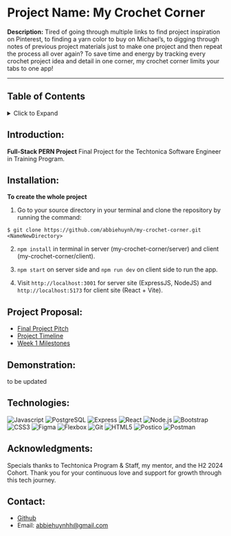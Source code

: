 # Project Name: My Crochet Corner

**Description:**
Tired of going through multiple links to find project inspiration on Pinterest, to finding a yarn color to buy on Michael’s, to digging through notes of previous project materials just to make one project and then repeat the process all over again? To save time and energy by tracking every crochet project idea and detail in one corner, my crochet corner limits your tabs to one app!

---

## Table of Contents
<details>
<summary>Click to Expand</summary>

- [Introduction](#introduction)
- [Installation](#installation)
- [Project Proposal](#project-proposal)
- [Demonstation](#demonstration)
- [Features](#features)
- [Technologies Used](#technologies-used)
- [Acknowledgments](#acknowledgments)
- [Contact](#contact)
</details>

## Introduction: 
**Full-Stack PERN Project**
Final Project for the Techtonica Software Engineer in Training Program.

## Installation: 
**To create the whole project**
1.  Go to your source directory in your terminal and clone the repository by running the command:

```
$ git clone https://github.com/abbiehuynh/my-crochet-corner.git <NameNewDirectory>
```
2. `npm install` in terminal in server (my-crochet-corner/server) and client (my-crochet-corner/client).

3. `npm start` on server side and `npm run dev` on client side to run the app.

4. Visit `http://localhost:3001` for server site (ExpressJS, NodeJS) and `http://localhost:5173` for client site (React + Vite).

## Project Proposal:
- [Final Project Pitch](https://docs.google.com/document/d/1da4MuZVVd_XVBiUc7g6SWZfKaXB6XajMwxWjhwzCWew/edit?tab=t.0)
- [Project Timeline](https://trello.com/b/5ZEtare8/my-crochet-corner)
- [Week 1 Milestones](https://docs.google.com/document/d/1R9_PBwoZ8hR1AP_WpNhK9LDNNFsoF1GBVOFzNCcDBOY/edit?usp=sharing)

## Demonstration:
to be updated



## Technologies: 
![Javascript](https://img.shields.io/badge/-JavaScript-F7DF1E?style=flat-square&logo=javascript&logoColor=000000)
![PostgreSQL](https://img.shields.io/badge/-PostgreSQL-336791?style=flat-square&logo=postgresql&logoColor=ffffff)
![Express](https://img.shields.io/badge/-Express.js-000000?style=flat-square&logo=express&logoColor=ffffff)
![React](https://img.shields.io/badge/-React-61DAFB?style=flat-square&logo=react&logoColor=000000)
![Node.js](https://img.shields.io/badge/-Node.js-339933?style=flat-square&logo=node.js&logoColor=ffffff)
![Bootstrap](https://img.shields.io/badge/-Bootstrap-563D7C?style=flat-square&logo=bootstrap&logoColor=ffffff)
![CSS3](https://img.shields.io/badge/-CSS3-1572B6?style=flat-square&logo=css3&logoColor=ffffff)
![Figma](https://img.shields.io/badge/-Figma-F24E1E?style=flat-square&logo=figma&logoColor=ffffff)
![Flexbox](https://img.shields.io/badge/-Flexbox-FFF?style=flat-square&logo=css3&logoColor=1572B6)
![Git](https://img.shields.io/badge/-Git-F05032?style=flat-square&logo=git&logoColor=ffffff)
![HTML5](https://img.shields.io/badge/-HTML5-E34F26?style=flat-square&logo=html5&logoColor=ffffff)
![Postico](https://img.shields.io/badge/-Postico-5B6E9D?style=flat-square&logo=postgresql&logoColor=ffffff)
![Postman](https://img.shields.io/badge/-Postman-FF6C37?style=flat-square&logo=postman&logoColor=ffffff)

## Acknowledgments:
Specials thanks to Techtonica Program & Staff, my mentor, and the H2 2024 Cohort. Thank you for your continuous love and support for growth through this tech journey. 

## Contact: 
- [Github](https://github.com/abbiehuynh)
- Email: abbiehuynhh@gmail.com